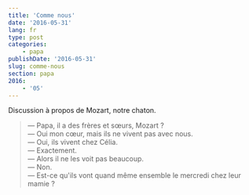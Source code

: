 ```yaml
---
title: 'Comme nous'
date: '2016-05-31'
lang: fr
type: post
categories:
    - papa
publishDate: '2016-05-31'
slug: comme-nous
section: papa
2016:
    - '05'
---
```


Discussion à propos de Mozart, notre chaton.

<!--more-->

> — Papa, il a des frères et sœurs, Mozart ?  
> — Oui mon cœur, mais ils ne vivent pas avec nous.  
> — Oui, ils vivent chez Célia.  
> — Exactement.  
> — Alors il ne les voit pas beaucoup.  
> — Non.  
> — Est-ce qu'ils vont quand même ensemble le mercredi chez leur mamie ?
